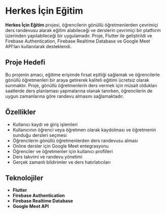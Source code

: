 # Herkes İçin Eğitim

**Herkes İçin Eğitim** projesi, öğrencilerin gönüllü öğretmenlerden çevrimiçi ders randevusu alarak eğitim alabileceği ve derslerin çevrimiçi bir platform üzerinden yapılabileceği bir uygulamadır. Proje, Flutter ile geliştirildi ve Firebase Authentication, Firebase Realtime Database ve Google Meet API'ları kullanılarak desteklendi.

## Proje Hedefi

Bu projenin amacı, eğitime erişimde fırsat eşitliği sağlamak ve öğrencilerle gönüllü öğretmenleri bir araya getirerek kaliteli eğitimi ücretsiz olarak sunmaktır. Proje, gönüllü öğretmenlerin ders vermek için müsait oldukları saatlerde ders planlaması yapmalarına olanak tanırken, öğrencilerin de uygun zamanlarına göre randevu almasını sağlamaktadır.

## Özellikler

- Kullanıcı kaydı ve giriş işlemleri
- Kullanıcının öğrenci veya öğretmen olarak kaydolması ve öğretmenin sunduğu dersleri seçmesi
- Öğrencilerin gönüllü öğretmenlerden ders randevusu alması
- Online dersler için Google Meet entegrasyonu
- Öğrenciler ve öğretmenler için kullanıcı profilleri
- Ders takvimi ve randevu yönetimi
- Gerçek zamanlı bildirimler ve ders hatırlatıcıları

## Teknolojiler

- **Flutter**
- **Firebase Authentication**
- **Firebase Realtime Database**
- **Google Meet API**
